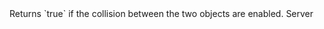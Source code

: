 <function name="ShouldCollide" parent="IPhysicsCollisionSet" type="classfunc">
	<description>
		Returns `true` if the collision between the two objects are enabled.
	</description>
	<realm>Server</realm>
	<args>
		<arg name="index2" type="number"></arg>
		<arg name="index1" type="number"></arg>
	</args>
	<rets>
		<ret name="" type="bool"></ret>
	</rets>
</function>